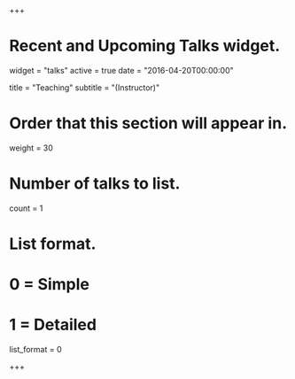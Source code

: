 +++
# Recent and Upcoming Talks widget.
widget = "talks"
active = true
date = "2016-04-20T00:00:00"

title = "Teaching"
subtitle = "(Instructor)"

# Order that this section will appear in.
weight = 30

# Number of talks to list.
count = 1

# List format.
#   0 = Simple
#   1 = Detailed
list_format = 0

+++

